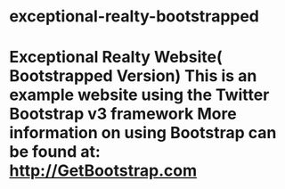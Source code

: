 # exceptional-realty-bootstrapped
# Exceptional Realty Website( Bootstrapped Version)  This is an example website using the Twitter Bootstrap v3 framework More information on using Bootstrap can be found at: http://GetBootstrap.com
